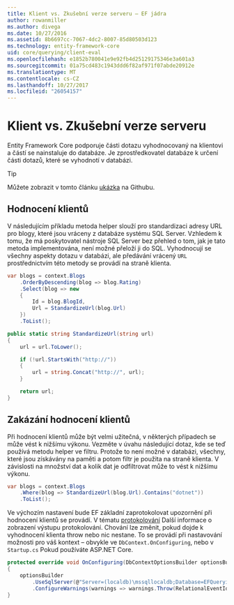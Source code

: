 ```yaml
---
title: Klient vs. Zkušební verze serveru – EF jádra
author: rowanmiller
ms.author: divega
ms.date: 10/27/2016
ms.assetid: 8b6697cc-7067-4dc2-8007-85d80503d123
ms.technology: entity-framework-core
uid: core/querying/client-eval
ms.openlocfilehash: e1852b780041e9e92fb4d25129175346e3a601a3
ms.sourcegitcommit: 01a75cd483c1943ddd6f82af971f07abde20912e
ms.translationtype: MT
ms.contentlocale: cs-CZ
ms.lasthandoff: 10/27/2017
ms.locfileid: "26054157"
---
```

# <a name="client-vs-server-evaluation"></a>Klient vs. Zkušební verze serveru

Entity Framework Core podporuje části dotazu vyhodnocovaný na klientovi a částí se nainstaluje do databáze. Je zprostředkovatel databáze k určení části dotazů, které se vyhodnotí v databázi.

> [!TIP]  
> Můžete zobrazit v tomto článku [ukázka](https://github.com/aspnet/EntityFramework.Docs/tree/master/samples/core/Querying) na Githubu.

## <a name="client-evaluation"></a>Hodnocení klientů

V následujícím příkladu metoda helper slouží pro standardizaci adresy URL pro blogy, které jsou vráceny z databáze systému SQL Server. Vzhledem k tomu, že má poskytovatel nástroje SQL Server bez přehled o tom, jak je tato metoda implementována, není možné přeloží ji do SQL. Vyhodnocují se všechny aspekty dotazu v databázi, ale předávání vrácený `URL` prostřednictvím této metody se provádí na straně klienta.

<!-- [!code-csharp[Main](samples/core/Querying/Querying/ClientEval/Sample.cs?highlight=6)] -->
``` csharp
var blogs = context.Blogs
    .OrderByDescending(blog => blog.Rating)
    .Select(blog => new
    {
        Id = blog.BlogId,
        Url = StandardizeUrl(blog.Url)
    })
    .ToList();
```

<!-- [!code-csharp[Main](samples/core/Querying/Querying/ClientEval/Sample.cs)] -->
``` csharp
public static string StandardizeUrl(string url)
{
    url = url.ToLower();

    if (!url.StartsWith("http://"))
    {
        url = string.Concat("http://", url);
    }

    return url;
}
```

## <a name="disabling-client-evaluation"></a>Zakázání hodnocení klientů

Při hodnocení klientů může být velmi užitečná, v některých případech se může vést k nižšímu výkonu. Vezměte v úvahu následující dotaz, kde se teď používá metodu helper ve filtru. Protože to není možné v databázi, všechny, které jsou získávány na paměti a potom filtr je použita na straně klienta. V závislosti na množství dat a kolik dat je odfiltrovat může to vést k nižšímu výkonu.

<!-- [!code-csharp[Main](samples/core/Querying/Querying/ClientEval/Sample.cs)] -->
``` csharp
var blogs = context.Blogs
    .Where(blog => StandardizeUrl(blog.Url).Contains("dotnet"))
    .ToList();
```

Ve výchozím nastavení bude EF základní zaprotokolovat upozornění při hodnocení klientů se provádí. V tématu [protokolování](../miscellaneous/logging.md) Další informace o zobrazení výstupu protokolování. Chování lze změnit, pokud dojde k vyhodnocení klienta throw nebo nic nestane. To se provádí při nastavování možnosti pro váš kontext – obvykle ve `DbContext.OnConfiguring`, nebo v `Startup.cs` Pokud používáte ASP.NET Core.

<!-- [!code-csharp[Main](samples/core/Querying/Querying/ClientEval/ThrowOnClientEval/BloggingContext.cs?highlight=5)] -->
``` csharp
protected override void OnConfiguring(DbContextOptionsBuilder optionsBuilder)
{
    optionsBuilder
        .UseSqlServer(@"Server=(localdb)\mssqllocaldb;Database=EFQuerying;Trusted_Connection=True;")
        .ConfigureWarnings(warnings => warnings.Throw(RelationalEventId.QueryClientEvaluationWarning));
}
```
